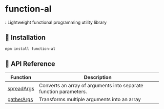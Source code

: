 # function-al

: Lightweight functional programming utility library

## 📌 Installation

```sh
npm install function-al
```

## 📌 API Reference

| Function                                 | Description                                                       |
| ---------------------------------------- | ----------------------------------------------------------------- |
| [spreadArgs](./src/spreadArgs/README.md) | Converts an array of arguments into separate function parameters. |
| [gatherArgs](./src/gatherArgs/README.md) | Transforms multiple arguments into an array                       |

